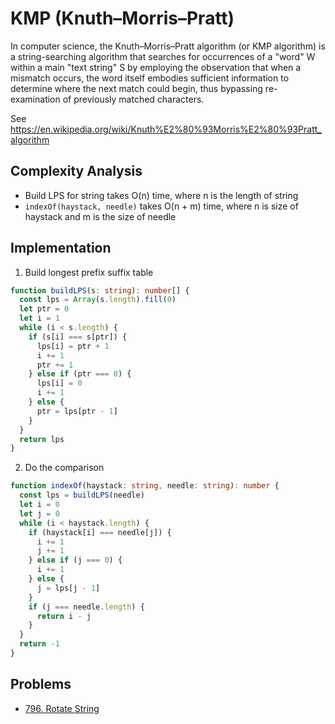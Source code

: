 # KMP (Knuth–Morris–Pratt)

In computer science, the Knuth–Morris–Pratt algorithm (or KMP algorithm) is a string-searching algorithm that searches for occurrences of a "word" W within a main "text string" S by employing the observation that when a mismatch occurs, the word itself embodies sufficient information to determine where the next match could begin, thus bypassing re-examination of previously matched characters.

See https://en.wikipedia.org/wiki/Knuth%E2%80%93Morris%E2%80%93Pratt_algorithm

## Complexity Analysis

- Build LPS for string takes O(n) time, where n is the length of string
- `indexOf(haystack, needle)` takes O(n + m) time, where n is size of haystack and m is the size of needle

## Implementation

1. Build longest prefix suffix table

```ts
function buildLPS(s: string): number[] {
  const lps = Array(s.length).fill(0)
  let ptr = 0
  let i = 1
  while (i < s.length) {
    if (s[i] === s[ptr]) {
      lps[i] = ptr + 1
      i += 1
      ptr += 1
    } else if (ptr === 0) {
      lps[i] = 0
      i += 1
    } else {
      ptr = lps[ptr - 1]
    }
  }
  return lps
}
```

2. Do the comparison

```ts
function indexOf(haystack: string, needle: string): number {
  const lps = buildLPS(needle)
  let i = 0
  let j = 0
  while (i < haystack.length) {
    if (haystack[i] === needle[j]) {
      i += 1
      j += 1
    } else if (j === 0) {
      i += 1
    } else {
      j = lps[j - 1]
    }
    if (j === needle.length) {
      return i - j
    }
  }
  return -1
}
```

## Problems

- [796. Rotate String](https://leetcode.com/problems/rotate-string/)
